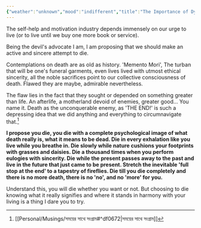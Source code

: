 ```yaml
---
{"weather":"unknown","mood":"indifferent","title":"The Importance of Dying","updated":"2023-01-09T11:55:17+06:00","latitude":23.78275167,"longitude":90.42144,"altitude":-32.8,"dg-publish":true,"maturity":3,"tags":["death"],"created":"2022-10-22T22:00:00+06:00","location":"Badda, Dhaka","permalink":"/personal/journal/the-supposed-last-year-of-my-life/the-importance-of-dying/","dgPassFrontmatter":true}
---
```


The self-help and motivation industry depends immensely on our urge to live (or to live until we buy one more book or service).

Being the devil's advocate I am, I am proposing that we should make an active and sincere attempt to die.

Contemplations on death are as old as history. 'Memento Mori', The turban that will be one's funeral garments, even lives lived with utmost ethical sincerity, all the noble sacrifices point to our collective consciousness of death. Flawed they are maybe, admirable nevertheless.

The flaw lies in the fact that they sought or depended on something greater than life. An afterlife, a motherland devoid of enemies, greater good… You name it. Death as the unconquerable enemy, as 'THE END!' is such a depressing idea that we did anything and everything to circumnavigate that.[^1]

**I propose you die, you die with a complete psychological image of what death really is, what it means to be dead. Die in every exhalation like you live while you breathe in. Die slowly while nature cushions your footprints with grasses and daisies. Die a thousand times when you perform eulogies with sincerity. Die while the present passes away to the past and live in the future that just came to be present. Stretch the inevitable 'full stop at the end' to a tapestry of fireflies. Die till you die completely and there is no more death, there is no 'no', and no 'more' for you.**

Understand this, you will die whether you want or not. But choosing to die knowing what it really signifies and where it stands in harmony with your living is a thing I dare you to try.

[^1]: [[Personal/Musings/সময়ের সাথে সংগ্রাম#^df0672\|সময়ের সাথে সংগ্রাম]]